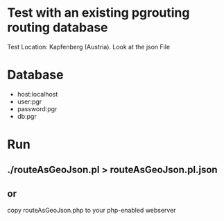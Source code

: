# Test with an existing pgrouting routing database
Test Location: Kapfenberg (Austria). Look at the json File
# Database
* host:localhost 
* user:pgr 
* password:pgr 
* db:pgr

# Run

./routeAsGeoJson.pl > routeAsGeoJson.pl.json
---
or 
---
copy routeAsGeoJson.php to your php-enabled webserver
